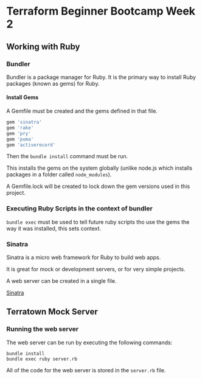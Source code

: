 # Terraform Beginner Bootcamp Week 2

## Working with Ruby

### Bundler
Bundler is a package manager for Ruby. It is the primary way to install Ruby packages (known as gems) for Ruby. 

#### Install Gems
A Gemfile must be created and the gems defined in that file.
```rb
gem 'sinatra'
gem 'rake'
gem 'pry'
gem 'puma'
gem 'activerecord'
```

Then the `bundle install` command must be run. 

This installs the gems on the system globally (unlike node.js which installs packages in a folder called `node_modules`). 

A Gemfile.lock will be created to lock down the gem versions used in this project. 

### Executing Ruby Scripts in the context of bundler

`bundle exec` must be used to tell future ruby scripts tho use the gems the way it was installed, this sets context.

### Sinatra
Sinatra is a micro web framework for Ruby to build web apps. 

It is great for mock or development servers, or for very simple projects. 

A web server can be created in a single file. 

[Sinatra](https://sinatrarb.com/)

## Terratown Mock Server

### Running the web server

The web server can be run by executing the following commands:

```
bundle install
bundle exec ruby server.rb
```

All of the code for the web server is stored in the `server.rb` file. 